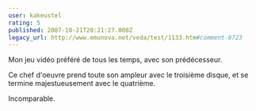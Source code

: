 ```yaml
---
user: kakeustel
rating: 5
published: 2007-10-21T20:21:27.000Z
legacy_url: http://www.emunova.net/veda/test/1133.htm#comment-8723
---
```

Mon jeu vidéo préféré de tous les temps, avec son prédécesseur.

Ce chef d'oeuvre prend toute son ampleur avec le troisième disque, et se termine majestueusement avec le quatrième.

Incomparable.